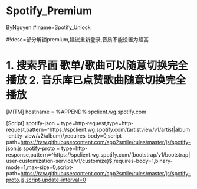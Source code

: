 # Spotify_Premium
ByNguyen
#!name=Spotify_Unlock

#!desc=部分解锁premium,建议重新登录,音质不能设置为超高

# 1. 搜索界面 歌单/歌曲可以随意切换完全播放  2. 音乐库已点赞歌曲随意切换完全播放


[MITM]
hostname = %APPEND% spclient.wg.spotify.com

[Script]
spotify-json = type=http-request,type=http-request,pattern=^https:\/\/spclient\.wg\.spotify\.com\/(artistview\/v1\/artist|album-entity-view\/v2\/album)\/,requires-body=0,script-path=https://raw.githubusercontent.com/app2smile/rules/master/js/spotify-json.js
spotify-proto = type=http-response,pattern=^https:\/\/spclient\.wg\.spotify\.com\/(bootstrap\/v1\/bootstrap|user-customization-service\/v1\/customize)$,requires-body=1,binary-mode=1,max-size=0,script-path=https://raw.githubusercontent.com/app2smile/rules/master/js/spotify-proto.js,script-update-interval=0
